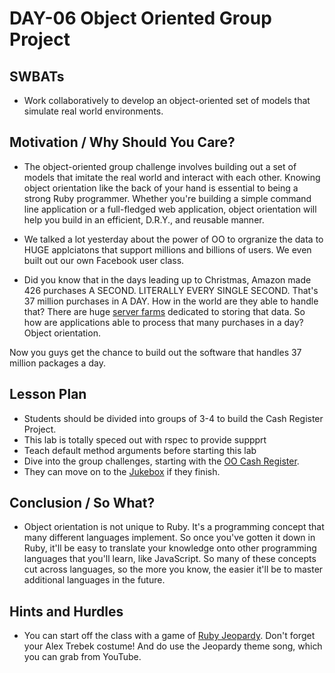 # DAY-06 Object Oriented Group Project 

## SWBATs
+ Work collaboratively to develop an object-oriented set of models that simulate real world environments.

## Motivation / Why Should You Care?
+ The object-oriented group challenge involves building out a set of models that imitate the real world and interact with each other. Knowing object orientation like the back of your hand is essential to being a strong Ruby programmer. Whether you're building a simple command line application or a full-fledged web application, object orientation will help you build in an efficient, D.R.Y., and reusable manner.
+ We talked a lot yesterday about the power of OO to orgranize the data to HUGE applciatons that support millions and billions of users. We even built out our own Facebook user class. 

+ Did you know that in the days leading up to Christmas, Amazon made 426 purchases A SECOND. LITERALLY EVERY SINGLE SECOND. That's 37 million purchases in A DAY. How in the world are they able to handle that? There are huge [server farms](https://www.google.com/about/datacenters/gallery/#/) dedicated to storing that data. So how are applications able to process that many purchases in a day? Object orientation. 

Now you guys get the chance to build out the software that handles 37 million packages a day.

## Lesson Plan
+ Students should be divided into groups of 3-4 to build the Cash Register Project. 
+ This lab is totally speced out with rspec to provide suppprt
+ Teach default method arguments before starting this lab
+ Dive into the group challenges, starting with the [OO Cash Register](https://github.com/learn-co-curriculum/hs-oo-cash-register).
+ They can move on to the [Jukebox](https://github.com/learn-co-curriculum/oo-jukebox) if they finish. 

## Conclusion / So What?
+ Object orientation is not unique to Ruby. It's a programming concept that many different languages implement. So once you've gotten it down in Ruby, it'll be easy to translate your knowledge onto other programming languages that you'll learn, like JavaScript. So many of these concepts cut across languages, so the more you know, the easier it'll be to master additional languages in the future.

## Hints and Hurdles
+ You can start off the class with a game of [Ruby Jeopardy](https://docs.google.com/a/flatironschool.com/presentation/d/15lxFavK4t-Gmv7dOANBPHiLflKpPgSejAGEnDuqN9Pc/edit?usp=sharing). Don't forget your Alex Trebek costume! And do use the Jeopardy theme song, which you can grab from YouTube.